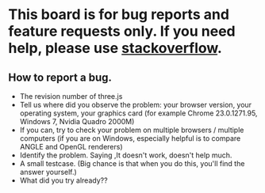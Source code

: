 # This board is for bug reports and feature requests only. If you need help, please use [stackoverflow](http://stackoverflow.com/questions/tagged/three.js).

## How to report a bug.

* The revision number of three.js
* Tell us where did you observe the problem: your browser version, your operating system, your graphics card (for example Chrome 23.0.1271.95, Windows 7, Nvidia Quadro 2000M)
* If you can, try to check your problem on multiple browsers / multiple computers (if you are on Windows, especially helpful is to compare ANGLE and OpenGL renderers)
* Identify the problem. Saying ,It doesn't work, doesn't help much.
* A small testcase. (Big chance is that when you do this, you'll find the answer yourself.)
* What did you try already??